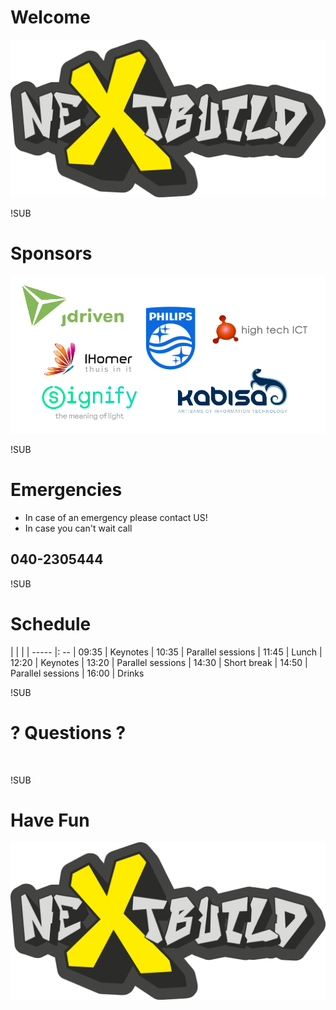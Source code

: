 # Welcome
![me](images/nextbuild-final-vector1-trans2.png)

!SUB
# Sponsors
![sponsors](images/sponsors.png)

!SUB
# Emergencies
- In case of an emergency please contact US!
- In case you can't wait call

## 040-2305444


!SUB
# Schedule

| | |
| ----- |: --
| 09:35 | Keynotes
| 10:35 | Parallel sessions
| 11:45 | Lunch
| 12:20 | Keynotes
| 13:20 | Parallel sessions
| 14:30 | Short break
| 14:50 | Parallel sessions
| 16:00 | Drinks

!SUB
# ? Questions ?
<img data-src="images/shirt.jpg" height="50%" width="50%">

!SUB
# Have Fun
![me](images/nextbuild-final-vector1-trans2.png)

